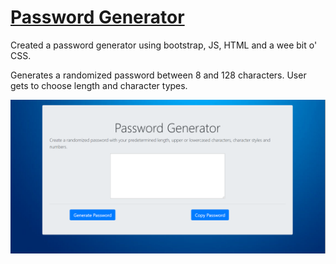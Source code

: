 # [Password Generator](https://zace118.github.io/HW-Password-Generator/)
Created a password generator using bootstrap, JS, HTML and a wee bit o' CSS.

Generates a randomized password between 8 and 128 characters. User gets to choose length and character types.

![Password Generator](/Password_Generator.png)
